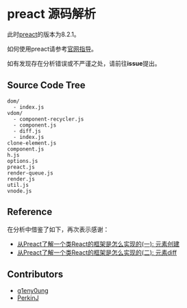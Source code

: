 # preact 源码解析

此时[preact](https://github.com/developit/preact)的版本为8.2.1。

如何使用preact请参考[官网指导](https://preactjs.com/guide/getting-started)。

如有发现存在分析错误或不严谨之处，请前往**issue**提出。

## Source Code Tree

```
dom/
  - index.js
vdom/
  - component-recycler.js
  - component.js
  - diff.js
  - index.js
clone-element.js
component.js
h.js
options.js
preact.js
render-queue.js
render.js
util.js
vnode.js
```

## Reference

在分析中借鉴了如下，再次表示感谢：
* [从Preact了解一个类React的框架是怎么实现的(一): 元素创建](https://juejin.im/post/59b69b6e5188257e6b6d7bfc)
* [从Preact了解一个类React的框架是怎么实现的(二): 元素diff](https://juejin.im/post/59c76e515188254f584132af)

## Contributors

- [g1eny0ung](https://github.com/g1eny0ung)
- [PerkinJ](https://github.com/PerkinJ)
